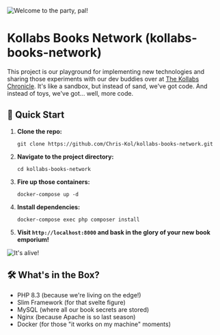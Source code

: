 ![Welcome to the party, pal!](https://media.giphy.com/media/l0MYGb1LuZ3n7dRnO/giphy.gif)

# Kollabs Books Network (kollabs-books-network)
This project is our playground for implementing new technologies and sharing those experiments with our dev buddies over at [The Kollabs Chronicle](https://kollabs.dev/). It's like a sandbox, but instead of sand, we've got code. And instead of toys, we've got... well, more code.

## 🚀 Quick Start

1. **Clone the repo:**
   ```
   git clone https://github.com/Chris-Kol/kollabs-books-network.git
   ```

2. **Navigate to the project directory:**
   ```
   cd kollabs-books-network
   ```

3. **Fire up those containers:**
   ```
   docker-compose up -d
   ```

4. **Install dependencies:**
   ```
   docker-compose exec php composer install
   ```

5. **Visit `http://localhost:8000` and bask in the glory of your new book emporium!**

![It's alive!](https://media.giphy.com/media/3o84sq21TxDH6PyYms/giphy.gif)

## 🛠️ What's in the Box?

- PHP 8.3 (because we're living on the edge!)
- Slim Framework (for that svelte figure)
- MySQL (where all our book secrets are stored)
- Nginx (because Apache is so last season)
- Docker (for those "it works on my machine" moments)
